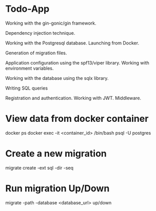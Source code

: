 # Todo-App
Working with the gin-gonic/gin framework.

Dependency injection technique.

Working with the Postgresql database. Launching from Docker. 

Generation of migration files.

Application configuration using the spf13/viper library. Working with environment variables.

Working with the database using the sqlx library.

Writing SQL queries

Registration and authentication. Working with JWT. Middleware.


# View data from docker container
docker ps
docker exec -it <container_id> /bin/bash
psql -U postgres

# Create a new migration
migrate create -ext sql -dir <directory> -seq <name>

# Run migration Up/Down
migrate -path <directory> -database <database_url> up/down

